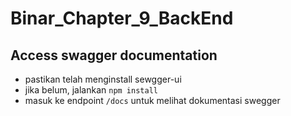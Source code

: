 # Binar_Chapter_9_BackEnd

## Access swagger documentation
 * pastikan telah menginstall sewgger-ui
 * jika belum, jalankan `npm install`
 * masuk ke endpoint `/docs` untuk melihat dokumentasi swegger
